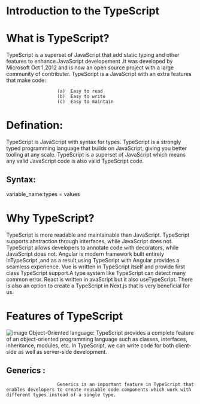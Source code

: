  # Introduction to the TypeScript
# What is TypeScript?
TypeScript is a superset of JavaScript that add static typing and other features to enhance JavaScript developement .It was developed by Microsoft Oct 1,2012 and is now an open source project with a large community of contributer.
TypeScript is a JavaScript with an extra features that make code:

                       (a)  Easy to read   
                       (b)  Easy to write
                       (c)  Easy to maintain   


# Defination:
TypeScript is JavaScript with syntax for types. TypeScript is a strongly typed programming language that builds on JavaScript, giving you better tooling at any scale.
TypeScript is a superset of JavaScript which means any valid JavaScript code is also valid TypeScript code.
## Syntax:
 variable_name:types = values
#  Why TypeScript?
TypeScript is more readable and maintainable than JavaScript. TypeScript supports abstraction through interfaces, while JavaScript does not. TypeScript allows developers to annotate code with decorators, while JavaScript does not.
Angular is modern framework built entirely inTypeScript ,and as a result,using TypeScript with Angular provides a seamless experience.
Vue is written in TypeScript itself and provide first class TypeScript support.A type system like TypeScript can detect many common error.
React is written in avaScript but it also useTypeScript.
There is also an option to create a TypeScript in Next.js that is very beneficial for us.
# Features of TypeScript

![image](https://github.com/ZubaidaKhan/TypeScript/assets/141108671/d341f02a-7c78-4def-97a7-076adf251f6e)
Object-Oriented language:
                                                          TypeScript provides a complete feature of an object-oriented programming language such as classes, interfaces, inheritance, modules, etc. In TypeScript, we can write code for both client-side as well as server-side development.
## Generics :
                       Generics is an important feature in TypeScript that enables developers to create reusable code components which work with different types instead of a single type.        




